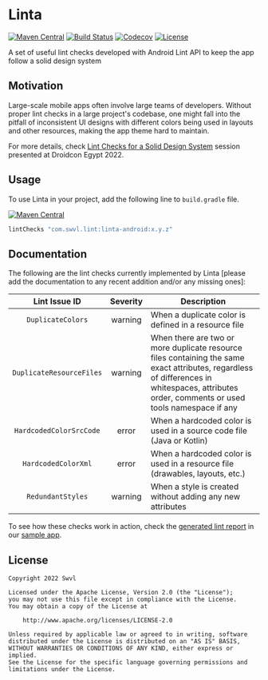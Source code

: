 # Linta

[![Maven Central](https://img.shields.io/maven-central/v/com.swvl.lint/linta-android.svg)](https://mvnrepository.com/artifact/com.swvl.lint/linta-android)
[![Build Status](https://app.bitrise.io/app/88ca7b673ed9bb00/status.svg?token=OqjTeLBPuw0W-T1jD9ADNw&branch=main)](https://app.bitrise.io/app/88ca7b673ed9bb00)
[![Codecov](https://codecov.io/github/swvl/linta/branch/main/graph/badge.svg?token=H8Y422Q1I0)](https://codecov.io/github/swvl/linta)
[![License](https://img.shields.io/badge/License-Apache_2.0-blue.svg)](https://opensource.org/licenses/Apache-2.0)

A set of useful lint checks developed with Android Lint API to keep the app follow a solid design system

## Motivation

Large-scale mobile apps often involve large teams of developers. Without proper lint checks in a large project's codebase, one might fall into the pitfall of inconsistent UI designs with different colors being used in layouts and other resources, making the app theme hard to maintain.

For more details, check [Lint Checks for a Solid Design System](https://docs.google.com/presentation/d/1aDEtm2UE2OoRO59Pt8fb4S43iM79BFncj0pR57WVEvw) session presented at Droidcon Egypt 2022.

## Usage

To use Linta in your project, add the following line to `build.gradle` file.

[![Maven Central](https://img.shields.io/maven-central/v/com.swvl.lint/linta-android.svg)](https://mvnrepository.com/artifact/com.swvl.lint/linta-android)

```groovy
lintChecks "com.swvl.lint:linta-android:x.y.z"
```

## Documentation

The following are the lint checks currently implemented by Linta [please add the documentation to any recent addition and/or any missing ones]:

| Lint Issue ID           |    Severity   | Description                                                                                                                                                                                   |
|:-----------------------:|:-------------:|-----------------------------------------------------------------------------------------------------------------------------------------------------------------------------------------------|
| `DuplicateColors`       |    warning    | When a duplicate color is defined in a resource file                                                                                                                                          |
| `DuplicateResourceFiles`|    warning    | When there are two or more duplicate resource files containing the same exact attributes, regardless of differences in whitespaces, attributes order, comments or used tools namespace if any |
| `HardcodedColorSrcCode` |     error     | When a hardcoded color is used in a source code file (Java or Kotlin)                                                                                                                         |
| `HardcodedColorXml`     |     error     | When a hardcoded color is used in a resource file (drawables, layouts, etc.)                                                                                                                  |
| `RedundantStyles`       |    warning    | When a style is created without adding any new attributes                                                                                                                                     |

To see how these checks work in action, check the [generated lint report](https://github.com/swvl/linta/tree/main/sample/build/reports/lint-results-release.html) in our [sample app](https://github.com/swvl/linta/tree/main/sample).

## License

```
Copyright 2022 Swvl

Licensed under the Apache License, Version 2.0 (the "License");
you may not use this file except in compliance with the License.
You may obtain a copy of the License at

    http://www.apache.org/licenses/LICENSE-2.0

Unless required by applicable law or agreed to in writing, software
distributed under the License is distributed on an "AS IS" BASIS,
WITHOUT WARRANTIES OR CONDITIONS OF ANY KIND, either express or implied.
See the License for the specific language governing permissions and
limitations under the License.
```
